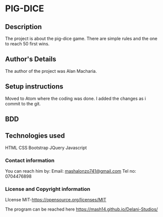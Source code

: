 # PIG-DICE

## Description
The project is about the pig-dice game. There are simple rules and the one to reach 50 first wins.
## Author's Details
The author of the project was Alan Macharia.

## Setup instructions
Moved to Atom where the coding was done.
I added the changes as i commit to the git.

## BDD

## Technologies used
HTML
CSS
Bootstrap
JQuery
Javascript

### Contact information
 You can reach him by:
 Email: mashalonzo741@gmail.com
 Tel no: 0704476898
### License and Copyright information
 LIcense MIT-https://opensource.org/licenses/MIT

 The program can be reached here https://mash14.github.io/Delani-Studios/
